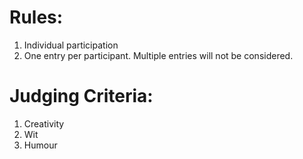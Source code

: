 <!-- TITLE: Caption It! -->
<!-- SUBTITLE:Stir your brain and come up with amazing captions for the given picture prompts! Creativity is the only criteria of judgement. --> 

# Rules:
1.  Individual participation
2.  One entry per participant. Multiple entries will not be considered.

# Judging Criteria:

1. Creativity
2. Wit
3. Humour